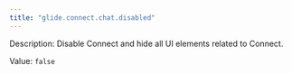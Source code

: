 ```yaml
---
title: "glide.connect.chat.disabled"
---
```


Description: Disable Connect and hide all UI elements related to Connect.

Value: `false`